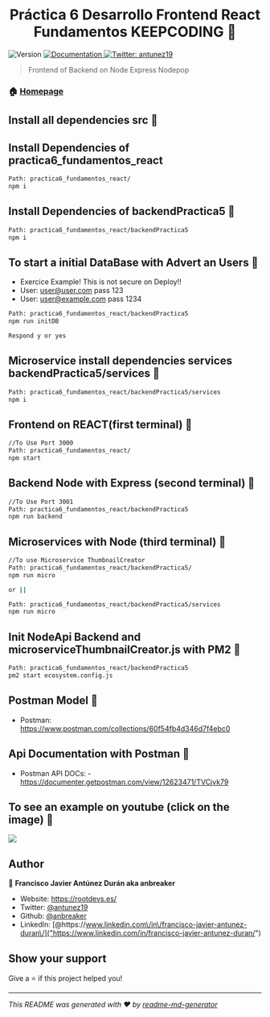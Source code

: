 <h1 align="center">Práctica 6 Desarrollo Frontend React Fundamentos KEEPCODING 👋</h1>
<p>
  <img alt="Version" src="https://img.shields.io/badge/version-0.1.0-blue.svg?cacheSeconds=2592000" />
  <a href="https://github.com/anbreaker/practica6FundamentosReact" target="_blank">
    <img alt="Documentation" src="https://img.shields.io/badge/documentation-yes-brightgreen.svg" />
  </a>
  <a href="https://twitter.com/antunez19" target="_blank">
    <img alt="Twitter: antunez19" src="https://img.shields.io/twitter/follow/antunez19.svg?style=social" />
  </a>
</p>

> Frontend of Backend on Node Express Nodepop

### 🏠 [Homepage](https://github.com/anbreaker/practica6FundamentosReact)

## Install all dependencies src 💾

## Install Dependencies of practica6_fundamentos_react

```sh
Path: practica6_fundamentos_react/
npm i
```

## Install Dependencies of backendPractica5 🔧

```sh
Path: practica6_fundamentos_react/backendPractica5
npm i
```

## To start a initial DataBase with Advert an Users 🏁

- Exercice Example! This is not secure on Deploy!!
- User: user@user.com pass 123
- User: user@example.com pass 1234

```sh
Path: practica6_fundamentos_react/backendPractica5
npm run initDB

Respond y or yes
```

## Microservice install dependencies services backendPractica5/services 🔧

```sh
Path: practica6_fundamentos_react/backendPractica5/services
npm i
```

## Frontend on REACT(first terminal) 🔨

```sh
//To Use Port 3000
Path: practica6_fundamentos_react/
npm start
```

## Backend Node with Express (second terminal) 🔨

```sh
//To Use Port 3001
Path: practica6_fundamentos_react/backendPractica5
npm run backend
```

## Microservices with Node (third terminal) 🔨

```sh
//To use Microservice ThumbnailCreator
Path: practica6_fundamentos_react/backendPractica5/
npm run micro

or ||

Path: practica6_fundamentos_react/backendPractica5/services
npm run micro
```

## Init NodeApi Backend and microserviceThumbnailCreator.js with PM2 🚀

```sh
Path: practica6_fundamentos_react/backendPractica5
pm2 start ecosystem.config.js
```

## Postman Model 📯

- Postman: https://www.postman.com/collections/60f54fb4d346d7f4ebc0

## Api Documentation with Postman 📨

- Postman API DOCs: - https://documenter.getpostman.com/view/12623471/TVCjvk79

## To see an example on youtube (click on the image) 📼

[![](https://raw.githubusercontent.com/anbreaker/practica6_fundamentos_react/main/public/React.png)](https://www.youtube.com/watch?v=2wyjvx5XDOE&t")

## Author

👤 **Francisco Javier Antúnez Durán aka anbreaker**

- Website: https://rootdevs.es/
- Twitter: [@antunez19](https://twitter.com/antunez19)
- Github: [@anbreaker](https://github.com/anbreaker)
- LinkedIn: [@https:\/\/www.linkedin.com\/in\/francisco-javier-antunez-duran\/]("https://www.linkedin.com/in/francisco-javier-antunez-duran/")

## Show your support

Give a ⭐️ if this project helped you!

---

_This README was generated with ❤️ by [readme-md-generator](https://github.com/kefranabg/readme-md-generator)_
